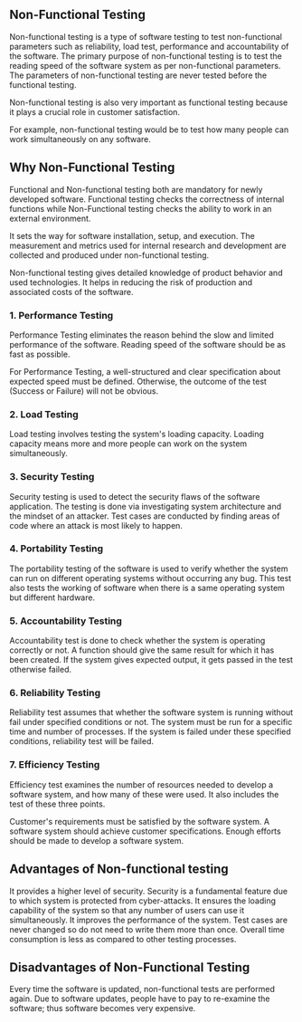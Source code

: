## Non-Functional Testing

Non-functional testing is a type of software testing to test non-functional parameters such as reliability, load test,
performance and accountability of the software. The primary purpose of non-functional testing is to test the reading
speed of the software system as per non-functional parameters. The parameters of non-functional testing are never tested
before the functional testing.

Non-functional testing is also very important as functional testing because it plays a crucial role in customer
satisfaction.

For example, non-functional testing would be to test how many people can work simultaneously on any software.

## Why Non-Functional Testing

Functional and Non-functional testing both are mandatory for newly developed software. Functional testing checks the
correctness of internal functions while Non-Functional testing checks the ability to work in an external environment.

It sets the way for software installation, setup, and execution. The measurement and metrics used for internal research
and development are collected and produced under non-functional testing.

Non-functional testing gives detailed knowledge of product behavior and used technologies. It helps in reducing the risk
of production and associated costs of the software.

### 1. Performance Testing

Performance Testing eliminates the reason behind the slow and limited performance of the software. Reading speed of the
software should be as fast as possible.

For Performance Testing, a well-structured and clear specification about expected speed must be defined. Otherwise, the
outcome of the test (Success or Failure) will not be obvious.

### 2. Load Testing

Load testing involves testing the system's loading capacity. Loading capacity means more and more people can work on the
system simultaneously.

### 3. Security Testing

Security testing is used to detect the security flaws of the software application. The testing is done via investigating
system architecture and the mindset of an attacker. Test cases are conducted by finding areas of code where an attack is
most likely to happen.

### 4. Portability Testing

The portability testing of the software is used to verify whether the system can run on different operating systems
without occurring any bug. This test also tests the working of software when there is a same operating system but
different hardware.

### 5. Accountability Testing

Accountability test is done to check whether the system is operating correctly or not. A function should give the same
result for which it has been created. If the system gives expected output, it gets passed in the test otherwise failed.

### 6. Reliability Testing

Reliability test assumes that whether the software system is running without fail under specified conditions or not. The
system must be run for a specific time and number of processes. If the system is failed under these specified
conditions, reliability test will be failed.

### 7. Efficiency Testing

Efficiency test examines the number of resources needed to develop a software system,
and how many of these were used. It also includes the test of these three points.

Customer's requirements must be satisfied by the software system.
A software system should achieve customer specifications.
Enough efforts should be made to develop a software system.

## Advantages of Non-functional testing

It provides a higher level of security. Security is a fundamental feature due to which system is protected from
cyber-attacks.
It ensures the loading capability of the system so that any number of users can use it simultaneously.
It improves the performance of the system.
Test cases are never changed so do not need to write them more than once.
Overall time consumption is less as compared to other testing processes.

## Disadvantages of Non-Functional Testing

Every time the software is updated, non-functional tests are performed again.
Due to software updates, people have to pay to re-examine the software; thus software becomes very expensive.